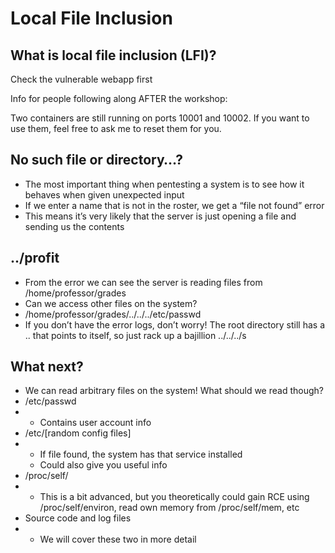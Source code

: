 # Local File Inclusion

## What is local file inclusion \(LFI\)?

Check the vulnerable webapp first

Info for people following along AFTER the workshop:

Two containers are still running on ports 10001 and 10002. If you want to use them, feel free to ask me to reset them for you.

## No such file or directory…?

* The most important thing when pentesting a system is to see how it behaves when given unexpected input
* If we enter a name that is not in the roster, we get a “file not found” error
* This means it’s very likely that the server is just opening a file and sending us the contents

## ../profit

* From the error we can see the server is reading files from /home/professor/grades
* Can we access other files on the system?
* /home/professor/grades/../../../etc/passwd
* If you don’t have the error logs, don’t worry! The root directory still has a .. that points to itself, so just rack up a bajillion ../../../s

## What next?

* We can read arbitrary files on the system! What should we read though?
* /etc/passwd
* * Contains user account info
* /etc/\[random config files\]
* * If file found, the system has that service installed
  * Could also give you useful info
* /proc/self/
* * This is a bit advanced, but you theoretically could gain RCE using /proc/self/environ, read own memory from /proc/self/mem, etc
* Source code and log files
* * We will cover these two in more detail

